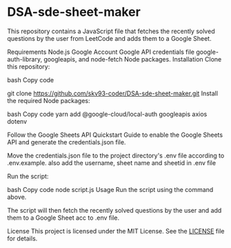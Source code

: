 # DSA-sde-sheet-maker
This repository contains a JavaScript file that fetches the recently solved questions by the user from LeetCode and adds them to a Google Sheet.

Requirements
Node.js
Google Account
Google API credentials file
google-auth-library, googleapis, and node-fetch Node packages.
Installation
Clone this repository:

bash
Copy code

git clone https://github.com/skv93-coder/DSA-sde-sheet-maker.git
Install the required Node packages:

bash
Copy code
yarn add @google-cloud/local-auth googleapis axios dotenv

Follow the Google Sheets API Quickstart Guide to enable the Google Sheets API and generate the credentials.json file.

Move the credentials.json file to the project directory's .env file according to .env.example.
also add the username, sheet name and sheetid in .env file

Run the script:

bash
Copy code
node script.js
Usage
Run the script using the command above.

The script will then fetch the recently solved questions by the user and add them to a Google Sheet acc to .env file.



License
This project is licensed under the MIT License. See the [LICENSE](https://opensource.org/license/mit/) file for details.
